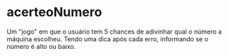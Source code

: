# acerteoNumero
Um "jogo" em que o usuário tem 5 chances de adivinhar qual o número a máquina escolheu. Tendo uma dica após cada erro, informando se o número é alto ou baixo.
